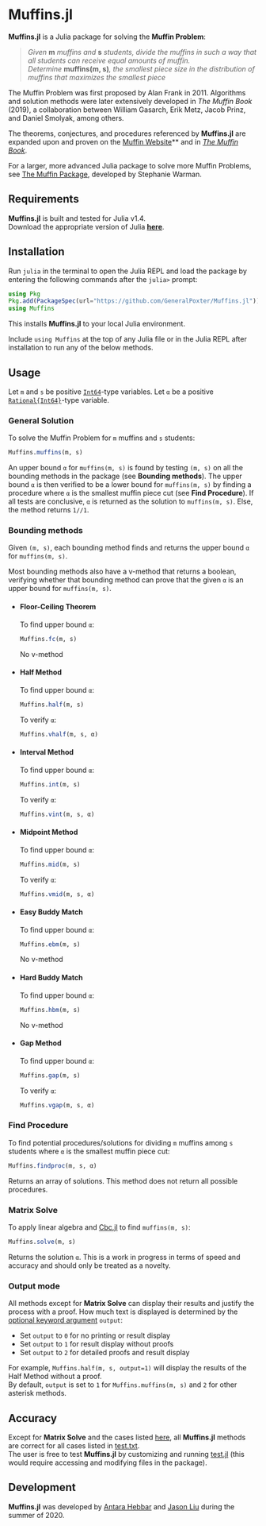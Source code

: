 # Muffins.jl
**Muffins.jl** is a Julia package for solving the **Muffin Problem**:
> *Given* __m__ *muffins and* __s__ *students, divide the muffins in such a way that all students can receive equal amounts of muffin.  
> Determine* __muffins(m, s)__*, the smallest piece size in the distribution of muffins that maximizes the smallest piece*

The Muffin Problem was first proposed by Alan Frank in 2011. Algorithms and solution methods were later extensively developed in *The Muffin Book* (2019), a collaboration between William Gasarch, Erik Metz, Jacob Prinz, and Daniel Smolyak, among others.

The theorems, conjectures, and procedures referenced by **Muffins.jl** are expanded upon and proven on the [Muffin Website](https://www.cs.umd.edu/users/gasarch/MUFFINS/muffins.html)** and in *[The Muffin Book](https://books.google.com/books/about/Mathematical_Muffin_Morsels.html?id=UwkazAEACAAJ&source=kp_book_description)*.

For a larger, more advanced Julia package to solve more Muffin Problems, see [The Muffin Package](https://github.com/swarman2/The-Muffin-Package), developed by Stephanie Warman.

## Requirements
**Muffins.jl** is built and tested for Julia v1.4.  
Download the appropriate version of Julia **[here](https://julialang.org/downloads/)**.

## Installation
Run `julia` in the terminal to open the Julia REPL and load the package by entering the following commands after the `julia>` prompt:

```julia
using Pkg
Pkg.add(PackageSpec(url="https://github.com/GeneralPoxter/Muffins.jl"))
using Muffins
```

This installs **Muffins.jl** to your local Julia environment.

Include `using Muffins` at the top of any Julia file or in the Julia REPL after installation to run any of the below methods.

## Usage
Let `m` and `s` be positive [`Int64`](https://docs.julialang.org/en/v1/manual/integers-and-floating-point-numbers/#Integers-1)-type variables. Let `α` be a positive [`Rational{Int64}`](https://docs.julialang.org/en/v1/manual/complex-and-rational-numbers/#Rational-Numbers-1)-type variable.

### General Solution
To solve the Muffin Problem for `m` muffins and `s` students:
```julia
Muffins.muffins(m, s)
```  
An upper bound `α` for `muffins(m, s)` is found by testing `(m, s)` on all the bounding methods in the package (see **Bounding methods**). The upper bound `α` is then verified to be a lower bound for `muffins(m, s)` by finding a procedure where `α` is the smallest muffin piece cut (see **Find Procedure**). If all tests are conclusive, `α` is returned as the solution to `muffins(m, s)`. Else, the method returns `1//1`.

### Bounding methods
Given `(m, s)`, each bounding method finds and returns the upper bound `α` for `muffins(m, s)`.

Most bounding methods also have a v-method that returns a boolean, verifying whether that bounding method can prove that the given `α` is an upper bound for `muffins(m, s)`.

+ #### Floor-Ceiling Theorem
    To find upper bound `α`:
    ```julia
    Muffins.fc(m, s)
    ```
    No v-method

+ #### Half Method
    To find upper bound `α`:
    ```julia
    Muffins.half(m, s)
    ```
    To verify `α`:
    ```julia
    Muffins.vhalf(m, s, α)
    ```

+ #### Interval Method
    To find upper bound `α`:
    ```julia
    Muffins.int(m, s)
    ```
    To verify `α`:
    ```julia
    Muffins.vint(m, s, α)
    ```

+ #### Midpoint Method
    To find upper bound `α`:
    ```julia
    Muffins.mid(m, s)
    ```
    To verify `α`:
    ```julia
    Muffins.vmid(m, s, α)
    ```

+ #### Easy Buddy Match
    To find upper bound `α`:
    ```julia
    Muffins.ebm(m, s)
    ```
    No v-method

+ #### Hard Buddy Match
    To find upper bound `α`:
    ```julia
    Muffins.hbm(m, s)
    ```
    No v-method

+ #### Gap Method
    To find upper bound `α`:
    ```julia
    Muffins.gap(m, s)
    ```
    To verify `α`:
    ```julia
    Muffins.vgap(m, s, α)
    ```

### Find Procedure
To find potential procedures/solutions for dividing `m` muffins among `s` students where `α` is the smallest muffin piece cut:
```julia
Muffins.findproc(m, s, α)
```
Returns an array of solutions. This method does not return all possible procedures.

### Matrix Solve
To apply linear algebra and [Cbc.jl](https://github.com/jump-dev/Cbc.jl) to find `muffins(m, s)`:
```julia
Muffins.solve(m, s)
```
Returns the solution `α`. This is a work in progress in terms of speed and accuracy and should only be treated as a novelty.

### Output mode
All methods except for **Matrix Solve** can display their results and justify the process with a proof. How much text is displayed is determined by the [optional keyword argument](https://docs.julialang.org/en/v1/manual/functions/#Keyword-Arguments-1) `output`:

+ Set `output` to `0` for no printing or result display
+ Set `output` to `1` for result display without proofs
+ Set `output` to `2` for detailed proofs and result display  

For example, `Muffins.half(m, s, output=1)` will display the results of the Half Method without a proof.  
By default, `output` is set to `1` for `Muffins.muffins(m, s)` and `2` for other asterisk methods.

## Accuracy
Except for **Matrix Solve** and the cases listed [here](https://docs.google.com/spreadsheets/d/1ruZvlS14-7J_UREqOEvMM_SHVeAgZnEUP0GWayFXHf0/edit?usp=sharing), all **Muffins.jl** methods are correct for all cases listed in [test.txt](src/test.txt).  
The user is free to test **Muffins.jl** by customizing and running [test.jl](src/test.jl) (this would require accessing and modifying files in the package).

## Development
**Muffins.jl** was developed by [Antara Hebbar](https://github.com/antarahebbar) and [Jason Liu](https://github.com/GeneralPoxter) during the summer of 2020.
